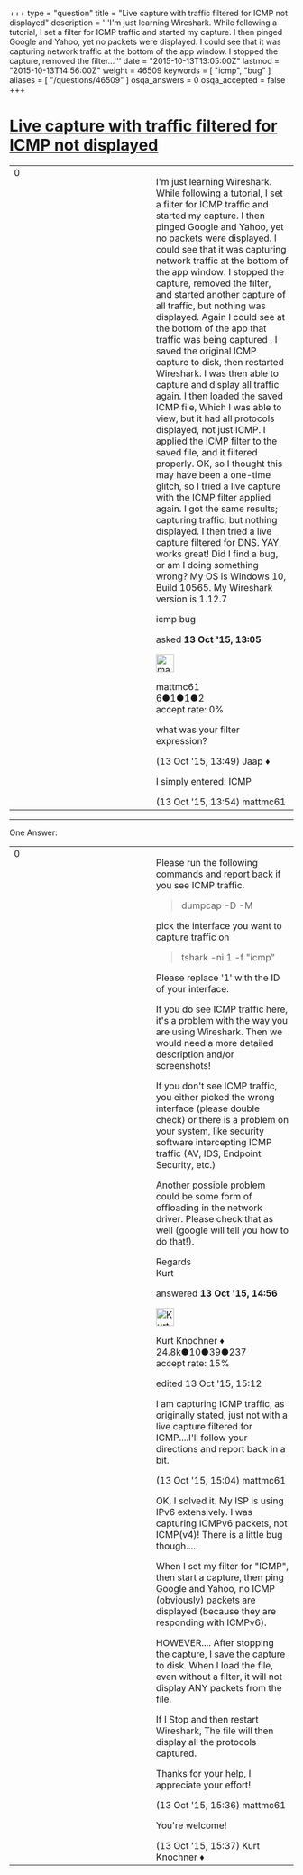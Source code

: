+++
type = "question"
title = "Live capture with traffic filtered for ICMP not displayed"
description = '''I&#x27;m just learning Wireshark. While following a tutorial, I set a filter for ICMP traffic and started my capture. I then pinged Google and Yahoo, yet no packets were displayed. I could see that it was capturing network traffic at the bottom of the app window. I stopped the capture, removed the filter...'''
date = "2015-10-13T13:05:00Z"
lastmod = "2015-10-13T14:56:00Z"
weight = 46509
keywords = [ "icmp", "bug" ]
aliases = [ "/questions/46509" ]
osqa_answers = 0
osqa_accepted = false
+++

<div class="headNormal">

# [Live capture with traffic filtered for ICMP not displayed](/questions/46509/live-capture-with-traffic-filtered-for-icmp-not-displayed)

</div>

<div id="main-body">

<div id="askform">

<table id="question-table" style="width:100%;"><colgroup><col style="width: 50%" /><col style="width: 50%" /></colgroup><tbody><tr class="odd"><td style="width: 30px; vertical-align: top"><div class="vote-buttons"><div id="post-46509-score" class="post-score" title="current number of votes">0</div><div id="favorite-count" class="favorite-count"></div></div></td><td><div id="item-right"><div class="question-body"><p>I'm just learning Wireshark. While following a tutorial, I set a filter for ICMP traffic and started my capture. I then pinged Google and Yahoo, yet no packets were displayed. I could see that it was capturing network traffic at the bottom of the app window. I stopped the capture, removed the filter, and started another capture of all traffic, but nothing was displayed. Again I could see at the bottom of the app that traffic was being captured . I saved the original ICMP capture to disk, then restarted Wireshark. I was then able to capture and display all traffic again. I then loaded the saved ICMP file, Which I was able to view, but it had all protocols displayed, not just ICMP. I applied the ICMP filter to the saved file, and it filtered properly. OK, so I thought this may have been a one-time glitch, so I tried a live capture with the ICMP filter applied again. I got the same results; capturing traffic, but nothing displayed. I then tried a live capture filtered for DNS. YAY, works great! Did I find a bug, or am I doing something wrong? My OS is Windows 10, Build 10565. My Wireshark version is 1.12.7</p></div><div id="question-tags" class="tags-container tags">icmp bug</div><div id="question-controls" class="post-controls"></div><div class="post-update-info-container"><div class="post-update-info post-update-info-user"><p>asked <strong>13 Oct '15, 13:05</strong></p><img src="https://secure.gravatar.com/avatar/9c28d7eb4a78be6863055ad4623e9797?s=32&amp;d=identicon&amp;r=g" class="gravatar" width="32" height="32" alt="mattmc61&#39;s gravatar image" /><p>mattmc61<br />
<span class="score" title="6 reputation points">6</span><span title="1 badges"><span class="badge1">●</span><span class="badgecount">1</span></span><span title="1 badges"><span class="silver">●</span><span class="badgecount">1</span></span><span title="2 badges"><span class="bronze">●</span><span class="badgecount">2</span></span><br />
<span class="accept_rate" title="Rate of the user&#39;s accepted answers">accept rate:</span> <span title="mattmc61 has no accepted answers">0%</span></p></div></div><div id="comments-container-46509" class="comments-container"><span id="46515"></span><div id="comment-46515" class="comment"><div id="post-46515-score" class="comment-score"></div><div class="comment-text"><p>what was your filter expression?</p></div><div id="comment-46515-info" class="comment-info"><span class="comment-age">(13 Oct '15, 13:49)</span> Jaap ♦</div></div><span id="46518"></span><div id="comment-46518" class="comment"><div id="post-46518-score" class="comment-score"></div><div class="comment-text"><p>I simply entered: ICMP</p></div><div id="comment-46518-info" class="comment-info"><span class="comment-age">(13 Oct '15, 13:54)</span> mattmc61</div></div></div><div id="comment-tools-46509" class="comment-tools"></div><div class="clear"></div><div id="comment-46509-form-container" class="comment-form-container"></div><div class="clear"></div></div></td></tr></tbody></table>

------------------------------------------------------------------------

<div class="tabBar">

<span id="sort-top"></span>

<div class="headQuestions">

One Answer:

</div>

</div>

<span id="46528"></span>

<div id="answer-container-46528" class="answer">

<table style="width:100%;"><colgroup><col style="width: 50%" /><col style="width: 50%" /></colgroup><tbody><tr class="odd"><td style="width: 30px; vertical-align: top"><div class="vote-buttons"><div id="post-46528-score" class="post-score" title="current number of votes">0</div></div></td><td><div class="item-right"><div class="answer-body"><p>Please run the following commands and report back if you see ICMP traffic.</p><blockquote><p>dumpcap -D -M</p></blockquote><p>pick the interface you want to capture traffic on</p><blockquote><p>tshark -ni 1 -f "icmp"</p></blockquote><p>Please replace '1' with the ID of your interface.</p><p>If you do see ICMP traffic here, it's a problem with the way you are using Wireshark. Then we would need a more detailed description and/or screenshots!</p><p>If you don't see ICMP traffic, you either picked the wrong interface (please double check) or there is a problem on your system, like security software intercepting ICMP traffic (AV, IDS, Endpoint Security, etc.)</p><p>Another possible problem could be some form of offloading in the network driver. Please check that as well (google will tell you how to do that!).</p><p>Regards<br />
Kurt</p></div><div class="answer-controls post-controls"></div><div class="post-update-info-container"><div class="post-update-info post-update-info-user"><p>answered <strong>13 Oct '15, 14:56</strong></p><img src="https://secure.gravatar.com/avatar/23b7bf5b13bc2c98b2e8aa9869ca5d75?s=32&amp;d=identicon&amp;r=g" class="gravatar" width="32" height="32" alt="Kurt%20Knochner&#39;s gravatar image" /><p>Kurt Knochner ♦<br />
<span class="score" title="24767 reputation points"><span>24.8k</span></span><span title="10 badges"><span class="badge1">●</span><span class="badgecount">10</span></span><span title="39 badges"><span class="silver">●</span><span class="badgecount">39</span></span><span title="237 badges"><span class="bronze">●</span><span class="badgecount">237</span></span><br />
<span class="accept_rate" title="Rate of the user&#39;s accepted answers">accept rate:</span> <span title="Kurt Knochner has 344 accepted answers">15%</span> </br></p></div><div class="post-update-info post-update-info-edited"><p>edited 13 Oct '15, 15:12</p></div></div><div id="comments-container-46528" class="comments-container"><span id="46530"></span><div id="comment-46530" class="comment"><div id="post-46530-score" class="comment-score"></div><div class="comment-text"><p>I am capturing ICMP traffic, as originally stated, just not with a live capture filtered for ICMP....I'll follow your directions and report back in a bit.</p></div><div id="comment-46530-info" class="comment-info"><span class="comment-age">(13 Oct '15, 15:04)</span> mattmc61</div></div><span id="46533"></span><div id="comment-46533" class="comment"><div id="post-46533-score" class="comment-score"></div><div class="comment-text"><p>OK, I solved it. My ISP is using IPv6 extensively. I was capturing ICMPv6 packets, not ICMP(v4)! There is a little bug though.....</p><p>When I set my filter for "ICMP", then start a capture, then ping Google and Yahoo, no ICMP (obviously) packets are displayed (because they are responding with ICMPv6).</p><p>HOWEVER.... After stopping the capture, I save the capture to disk. When I load the file, even without a filter, it will not display ANY packets from the file.</p><p>If I Stop and then restart Wireshark, The file will then display all the protocols captured.</p><p>Thanks for your help, I appreciate your effort!</p></div><div id="comment-46533-info" class="comment-info"><span class="comment-age">(13 Oct '15, 15:36)</span> mattmc61</div></div><span id="46534"></span><div id="comment-46534" class="comment"><div id="post-46534-score" class="comment-score"></div><div class="comment-text"><p>You're welcome!</p></div><div id="comment-46534-info" class="comment-info"><span class="comment-age">(13 Oct '15, 15:37)</span> Kurt Knochner ♦</div></div></div><div id="comment-tools-46528" class="comment-tools"></div><div class="clear"></div><div id="comment-46528-form-container" class="comment-form-container"></div><div class="clear"></div></div></td></tr></tbody></table>

</div>

<div class="paginator-container-left">

</div>

</div>

</div>

